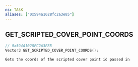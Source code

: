 ```yaml
---
ns: TASK
aliases: ["0x594a1028fc2a3e85"]
---
```

## GET_SCRIPTED_COVER_POINT_COORDS

```c
// 0x594A1028FC2A3E85
Vector3 GET_SCRIPTED_COVER_POINT_COORDS();
```

```
Gets the coords of the scripted cover point id passed in
```

